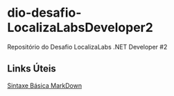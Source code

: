 # dio-desafio-LocalizaLabsDeveloper2
Repositório do Desafio LocalizaLabs .NET Developer #2



## Links Úteis
[Sintaxe Básica MarkDown](https://www.markdownguide.org/basic-syntax/)
